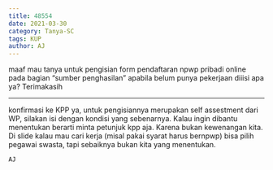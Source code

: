 ```yaml
---
title: 48554
date: 2021-03-30
category: Tanya-SC
tags: KUP
author: AJ
---
```


maaf mau tanya untuk pengisian form pendaftaran npwp pribadi online pada bagian “sumber penghasilan” apabila belum punya pekerjaan diiisi apa ya? Terimakasih

---

konfirmasi ke KPP ya, untuk pengisiannya merupakan self assestment dari WP, silakan isi dengan kondisi yang sebenarnya. Kalau ingin dibantu menentukan berarti minta petunjuk kpp aja. Karena bukan kewenangan kita. Di slide kalau mau cari kerja (misal pakai syarat harus bernpwp) bisa pilih pegawai swasta, tapi sebaiknya bukan kita yang menentukan.

`AJ`
